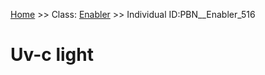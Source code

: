 [Home](https://github.com/mm80843/T3.5/blob/main/docs/index.md) >> Class: [Enabler](https://github.com/mm80843/T3.5/tree/main/docs/Enabler/index.md) >> Individual ID:PBN__Enabler_516 

# __Uv-c light__

